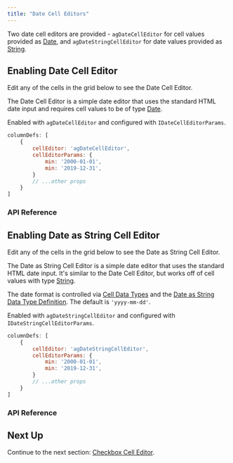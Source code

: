 ```yaml
---
title: "Date Cell Editors"
---
```


Two date cell editors are provided - `agDateCellEditor` for cell values provided as [Date](https://developer.mozilla.org/en-US/docs/Web/JavaScript/Reference/Global_Objects/Date), and `agDateStringCellEditor` for date values provided as [String](https://developer.mozilla.org/en-US/docs/Web/JavaScript/Reference/Global_Objects/String).

## Enabling Date Cell Editor

Edit any of the cells in the grid below to see the Date Cell Editor.

 <grid-example title='Date Editor' name='date-editor' type='generated' options='{ "modules": ["clientside"] }'></grid-example>

The Date Cell Editor is a simple date editor that uses the standard HTML date input and requires cell values to be of type [Date](https://developer.mozilla.org/en-US/docs/Web/JavaScript/Reference/Global_Objects/Date).

Enabled with `agDateCellEditor` and configured with `IDateCellEditorParams`.

```js
columnDefs: [
    {
        cellEditor: 'agDateCellEditor',
        cellEditorParams: {
            min: '2000-01-01',
            min: '2019-12-31',
        }
        // ...other props
    }
]
```

### API Reference

<interface-documentation interfaceName='IDateCellEditorParams' names='["min","max","step"]'></interface-documentation>

## Enabling Date as String Cell Editor

Edit any of the cells in the grid below to see the Date as String Cell Editor.

<grid-example title='Date as String Editor' name='date-as-string-editor' type='generated' options='{ "modules": ["clientside"] }'></grid-example>

The Date as String Cell Editor is a simple date editor that uses the standard HTML date input. It's similar to the Date Cell Editor, but works off of cell values with type [String](https://developer.mozilla.org/en-US/docs/Web/JavaScript/Reference/Global_Objects/String).

The date format is controlled via [Cell Data Types](/cell-data-types/) and the [Date as String Data Type Definition](/cell-data-types/#date-as-string-data-type-definition). The default is `'yyyy-mm-dd'`.

Enabled with `agDateStringCellEditor` and configured with `IDateStringCellEditorParams`.

```js
columnDefs: [
    {
        cellEditor: 'agDateStringCellEditor',
        cellEditorParams: {
            min: '2000-01-01',
            min: '2019-12-31',
        }
        // ...other props
    }
]
```

### API Reference

<interface-documentation interfaceName='IDateStringCellEditorParams' names='["min","max","step"]'></interface-documentation>


## Next Up

Continue to the next section: [Checkbox Cell Editor](../provided-cell-editors-checkbox/).

